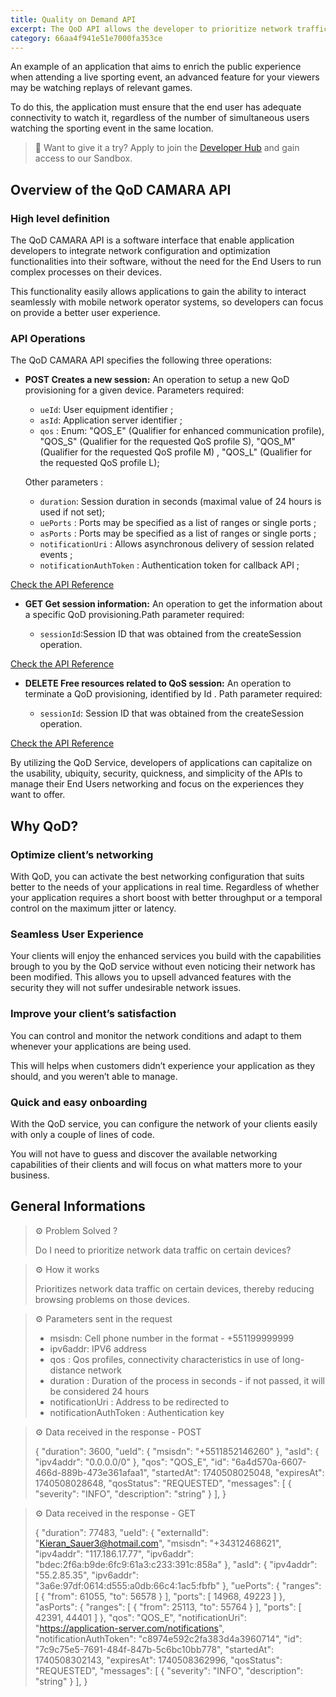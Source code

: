 ```yaml
---
title: Quality on Demand API
excerpt: The QoD API allows the developer to prioritize network traffic on certain devices on demand.
category: 66aa4f941e51e7000fa353ce
---
```


An example of an application that aims to enrich the public experience when attending a live sporting event, an advanced feature for your viewers may be watching replays of relevant games. 

To do this, the application must ensure that the end user has adequate connectivity to watch it, regardless of the
number of simultaneous users watching the sporting event in the same location. 

> 📘 Want to give it a try?
> Apply to join the [Developer Hub](https://opengateway.telefonica.com/en/developer-hub) and gain access to our Sandbox.

## Overview of the QoD CAMARA API

### High level definition

The QoD CAMARA API is a software interface that enable application developers to integrate network configuration and optimization functionalities into their software, without the need for the End Users to run complex processes on their devices.

This functionality easily allows applications to gain the ability to interact seamlessly with mobile network operator systems, so developers can focus on provide a better user experience.


### API Operations

The QoD CAMARA API specifies the following three operations:

- **POST Creates a new session:** An operation to setup a new QoD provisioning for a given device. Parameters required:  

  - `ueId`: User equipment identifier ;
  - `asId`: Application server identifier ;
  - `qos` : Enum: "QOS_E" (Qualifier for enhanced communication profile),  "QOS_S" (Qualifier for the requested QoS profile S), "QOS_M" (Qualifier for the requested QoS profile M) ,  "QOS_L" (Qualifier for the requested QoS profile L);
  
  Other parameters :
    - `duration`: Session duration in seconds (maximal value of 24 hours is used if not set);
    - `uePorts` : Ports may be specified as a list of ranges or single ports ;
    - `asPorts` : Ports may be specified as a list of ranges or single ports ;
    - `notificationUri` : Allows asynchronous delivery of session related events ;
    - `notificationAuthToken` : Authentication token for callback API ;

[Check the API Reference](/reference/createsession)

- **GET Get session information:** An operation to get the information about a specific QoD provisioning.Path parameter required:  

  - `sessionId`:Session ID that was obtained from the createSession operation.

[Check the API Reference](/reference/getsession)

- **DELETE Free resources related to QoS session:** An operation to terminate a QoD provisioning, identified by Id .  Path parameter required:  

  - `sessionId`: Session ID that was obtained from the createSession operation.

[Check the API Reference](/reference/deletesession)

By utilizing the QoD Service, developers of applications can capitalize on the usability, ubiquity, security, quickness, and simplicity of the APIs to manage their End Users networking and focus on the experiences they want to offer.

## Why QoD?

### Optimize client’s networking

With QoD, you can activate the best networking configuration that suits better to the needs of your applications in real time. Regardless of whether your application requires a  short boost with better throughput or a temporal control on the maximum jitter or latency. 

### Seamless User Experience

Your clients will enjoy the enhanced services you build with the capabilities brough to you by the QoD service without even noticing their network has been modified. This allows you to upsell advanced features with the security they will not suffer undesirable network issues.

### Improve your client’s satisfaction

You can control and monitor the network conditions and adapt to them whenever your applications are being used. 

This will helps when customers didn’t experience your application as they should, and you weren’t able to manage.

### Quick and easy onboarding

With the QoD service, you can configure the network of your clients easily with only a couple of lines of code.

You will not have to guess and discover the available networking capabilities of their clients and will focus on what matters more to your business.


## General Informations

> ⚙️ Problem Solved ? 
>
> Do I need to prioritize network data traffic on certain devices?


> ⚙️ How it works 
>
> Prioritizes network data traffic on certain devices, thereby reducing browsing problems on those devices.


> ⚙️ Parameters sent in the request 
>
> - msisdn: Cell phone number in the format - +551199999999
> - ipv6addr: IPV6 address
> - qos : Qos profiles, connectivity characteristics in use of long-distance network 
> - duration : Duration of the process in seconds - if not passed, it will be considered 24 hours
> - notificationUri : Address to be redirected to
> - notificationAuthToken : Authentication key
>


> ⚙️ Data received in the response - POST 
>  
> {
>    "duration": 3600,
>    "ueId": {
>        "msisdn": "+5511852146260"
>    },
>    "asId": {
>        "ipv4addr": "0.0.0.0/0"
>    },
>    "qos": "QOS_E",
>    "id": "6a4d570a-6607-466d-889b-473e361afaa1",
>    "startedAt": 1740508025048,
>    "expiresAt": 1740508028648,
>    "qosStatus": "REQUESTED",
>    "messages": [
>        {
>            "severity": "INFO",
>            "description": "string"
>        }
>    ],
> }
>  

> ⚙️ Data received in the response - GET 
> 
> {
>    "duration": 77483,
>    "ueId": {
>        "externalId": "Kieran_Sauer3@hotmail.com",
>        "msisdn": "+34312468621",
>        "ipv4addr": "117.186.17.77",
>        "ipv6addr": "bdec:2f6a:b9de:6fc9:61a3:c233:391c:858a"
>    },
>    "asId": {
>        "ipv4addr": "55.2.85.35",
>        "ipv6addr": "3a6e:97df:0614:d555:a0db:66c4:1ac5:fbfb"
>    },
>    "uePorts": {
>        "ranges": [
>            {
>                "from": 61055,
>                "to": 56578
>            }
>        ],
>        "ports": [
>            14968,
>            49223
>        ]
>    },
>    "asPorts": {
>        "ranges": [
>            {
>                "from": 25113,
>                "to": 55764
>            }
>        ],
>        "ports": [
>            42391,
>            44401
>        ]
>    },
>    "qos": "QOS_E",
>    "notificationUri": "https://application-server.com/notifications",
>    "notificationAuthToken": "c8974e592c2fa383d4a3960714",
>    "id": "7c9c75e5-7691-484f-847b-5c6bc10bb778",
>    "startedAt": 1740508302143,
>    "expiresAt": 1740508362996,
>    "qosStatus": "REQUESTED",
>    "messages": [
>        {
>            "severity": "INFO",
>            "description": "string"
>        }
>    ],
>}
>
